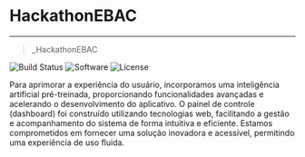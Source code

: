 # HackathonEBAC

---

> _HackathonEBAC

![Build Status](https://img.shields.io/badge/Build-Passing-brightgreen)
![Software](https://img.shields.io/badge/Platform-Web-blue)
![License](https://img.shields.io/badge/License-MIT-green)

Para aprimorar a experiência do usuário, incorporamos uma inteligência artificial pré-treinada, proporcionando funcionalidades avançadas e acelerando o desenvolvimento do aplicativo. O  painel de controle (dashboard) foi construído utilizando tecnologias web, facilitando a gestão e acompanhamento do sistema de forma intuitiva e eficiente.
Estamos comprometidos em fornecer uma solução inovadora e acessível, permitindo uma experiência de uso fluida.

